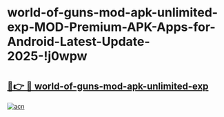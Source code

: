 # world-of-guns-mod-apk-unlimited-exp-MOD-Premium-APK-Apps-for-Android-Latest-Update-2025-!j0wpw

# <h2><a href="https://0tnnin.esa.edu.pl?title=world-of-guns-mod-apk-unlimited-exp&ref=j0wpw">🔗👉 🔴 world-of-guns-mod-apk-unlimited-exp</a></h2>

[![acn](https://github.com/user-attachments/assets/0f9c940e-d8b0-45ae-aac7-cd30a18b3e1c)](https://0tnnin.esa.edu.pl?title=world-of-guns-mod-apk-unlimited-exp&ref=j0wpw)


